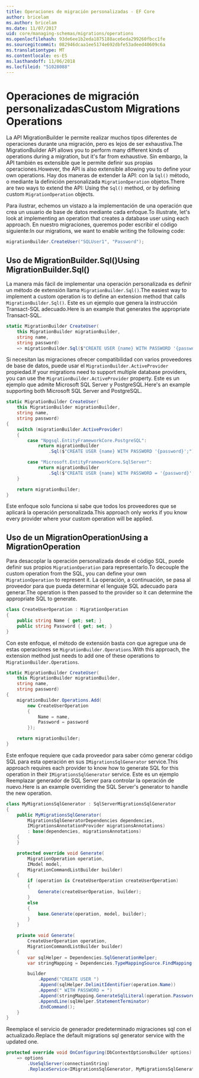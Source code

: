 ```yaml
---
title: Operaciones de migración personalizadas - EF Core
author: bricelam
ms.author: bricelam
ms.date: 11/07/2017
uid: core/managing-schemas/migrations/operations
ms.openlocfilehash: 93de6ee1b2eda1875188ace6eda299260fbcc1fe
ms.sourcegitcommit: 082946dcaa1ee5174e692dbfe53adeed40609c6a
ms.translationtype: MT
ms.contentlocale: es-ES
ms.lasthandoff: 11/06/2018
ms.locfileid: "51028088"
---
```

<a name="custom-migrations-operations"></a><span data-ttu-id="73fe7-102">Operaciones de migración personalizadas</span><span class="sxs-lookup"><span data-stu-id="73fe7-102">Custom Migrations Operations</span></span>
============================
<span data-ttu-id="73fe7-103">La API MigrationBuilder le permite realizar muchos tipos diferentes de operaciones durante una migración, pero es lejos de ser exhaustiva.</span><span class="sxs-lookup"><span data-stu-id="73fe7-103">The MigrationBuilder API allows you to perform many different kinds of operations during a migration, but it's far from exhaustive.</span></span> <span data-ttu-id="73fe7-104">Sin embargo, la API también es extensible que le permite definir sus propias operaciones.</span><span class="sxs-lookup"><span data-stu-id="73fe7-104">However, the API is also extensible allowing you to define your own operations.</span></span> <span data-ttu-id="73fe7-105">Hay dos maneras de extender la API: con la `Sql()` método, o mediante la definición personalizada `MigrationOperation` objetos.</span><span class="sxs-lookup"><span data-stu-id="73fe7-105">There are two ways to extend the API: Using the `Sql()` method, or by defining custom `MigrationOperation` objects.</span></span>

<span data-ttu-id="73fe7-106">Para ilustrar, echemos un vistazo a la implementación de una operación que crea un usuario de base de datos mediante cada enfoque.</span><span class="sxs-lookup"><span data-stu-id="73fe7-106">To illustrate, let's look at implementing an operation that creates a database user using each approach.</span></span> <span data-ttu-id="73fe7-107">En nuestro migraciones, queremos poder escribir el código siguiente:</span><span class="sxs-lookup"><span data-stu-id="73fe7-107">In our migrations, we want to enable writing the following code:</span></span>

``` csharp
migrationBuilder.CreateUser("SQLUser1", "Password");
```

<a name="using-migrationbuildersql"></a><span data-ttu-id="73fe7-108">Uso de MigrationBuilder.Sql()</span><span class="sxs-lookup"><span data-stu-id="73fe7-108">Using MigrationBuilder.Sql()</span></span>
----------------------------
<span data-ttu-id="73fe7-109">La manera más fácil de implementar una operación personalizada es definir un método de extensión llama `MigrationBuilder.Sql()`.</span><span class="sxs-lookup"><span data-stu-id="73fe7-109">The easiest way to implement a custom operation is to define an extension method that calls `MigrationBuilder.Sql()`.</span></span>
<span data-ttu-id="73fe7-110">Este es un ejemplo que genera la instrucción Transact-SQL adecuado.</span><span class="sxs-lookup"><span data-stu-id="73fe7-110">Here is an example that generates the appropriate Transact-SQL.</span></span>

``` csharp
static MigrationBuilder CreateUser(
    this MigrationBuilder migrationBuilder,
    string name,
    string password)
    => migrationBuilder.Sql($"CREATE USER {name} WITH PASSWORD '{password}';");
```

<span data-ttu-id="73fe7-111">Si necesitan las migraciones ofrecer compatibilidad con varios proveedores de base de datos, puede usar el `MigrationBuilder.ActiveProvider` propiedad.</span><span class="sxs-lookup"><span data-stu-id="73fe7-111">If your migrations need to support multiple database providers, you can use the `MigrationBuilder.ActiveProvider` property.</span></span> <span data-ttu-id="73fe7-112">Este es un ejemplo que admite Microsoft SQL Server y PostgreSQL.</span><span class="sxs-lookup"><span data-stu-id="73fe7-112">Here's an example supporting both Microsoft SQL Server and PostgreSQL.</span></span>

``` csharp
static MigrationBuilder CreateUser(
    this MigrationBuilder migrationBuilder,
    string name,
    string password)
{
    switch (migrationBuilder.ActiveProvider)
    {
        case "Npgsql.EntityFrameworkCore.PostgreSQL":
            return migrationBuilder
                .Sql($"CREATE USER {name} WITH PASSWORD '{password}';");

        case "Microsoft.EntityFrameworkCore.SqlServer":
            return migrationBuilder
                .Sql($"CREATE USER {name} WITH PASSWORD = '{password}';");
    }

    return migrationBuilder;
}
```

<span data-ttu-id="73fe7-113">Este enfoque solo funciona si sabe que todos los proveedores que se aplicará la operación personalizada.</span><span class="sxs-lookup"><span data-stu-id="73fe7-113">This approach only works if you know every provider where your custom operation will be applied.</span></span>

<a name="using-a-migrationoperation"></a><span data-ttu-id="73fe7-114">Uso de un MigrationOperation</span><span class="sxs-lookup"><span data-stu-id="73fe7-114">Using a MigrationOperation</span></span>
---------------------------
<span data-ttu-id="73fe7-115">Para desacoplar la operación personalizada desde el código SQL, puede definir sus propios `MigrationOperation` para representarlo.</span><span class="sxs-lookup"><span data-stu-id="73fe7-115">To decouple the custom operation from the SQL, you can define your own `MigrationOperation` to represent it.</span></span> <span data-ttu-id="73fe7-116">La operación, a continuación, se pasa al proveedor para que pueda determinar el lenguaje SQL adecuado para generar.</span><span class="sxs-lookup"><span data-stu-id="73fe7-116">The operation is then passed to the provider so it can determine the appropriate SQL to generate.</span></span>

``` csharp
class CreateUserOperation : MigrationOperation
{
    public string Name { get; set; }
    public string Password { get; set; }
}
```

<span data-ttu-id="73fe7-117">Con este enfoque, el método de extensión basta con que agregue una de estas operaciones se `MigrationBuilder.Operations`.</span><span class="sxs-lookup"><span data-stu-id="73fe7-117">With this approach, the extension method just needs to add one of these operations to `MigrationBuilder.Operations`.</span></span>

``` csharp
static MigrationBuilder CreateUser(
    this MigrationBuilder migrationBuilder,
    string name,
    string password)
{
    migrationBuilder.Operations.Add(
        new CreateUserOperation
        {
            Name = name,
            Password = password
        });

    return migrationBuilder;
}
```

<span data-ttu-id="73fe7-118">Este enfoque requiere que cada proveedor para saber cómo generar código SQL para esta operación en sus `IMigrationsSqlGenerator` service.</span><span class="sxs-lookup"><span data-stu-id="73fe7-118">This approach requires each provider to know how to generate SQL for this operation in their `IMigrationsSqlGenerator` service.</span></span> <span data-ttu-id="73fe7-119">Este es un ejemplo Reemplazar generador de SQL Server para controlar la operación de nuevo.</span><span class="sxs-lookup"><span data-stu-id="73fe7-119">Here is an example overriding the SQL Server's generator to handle the new operation.</span></span>

``` csharp
class MyMigrationsSqlGenerator : SqlServerMigrationsSqlGenerator
{
    public MyMigrationsSqlGenerator(
        MigrationsSqlGeneratorDependencies dependencies,
        IMigrationsAnnotationProvider migrationsAnnotations)
        : base(dependencies, migrationsAnnotations)
    {
    }

    protected override void Generate(
        MigrationOperation operation,
        IModel model,
        MigrationCommandListBuilder builder)
    {
        if (operation is CreateUserOperation createUserOperation)
        {
            Generate(createUserOperation, builder);
        }
        else
        {
            base.Generate(operation, model, builder);
        }
    }

    private void Generate(
        CreateUserOperation operation,
        MigrationCommandListBuilder builder)
    {
        var sqlHelper = Dependencies.SqlGenerationHelper;
        var stringMapping = Dependencies.TypeMappingSource.FindMapping(typeof(string));

        builder
            .Append("CREATE USER ")
            .Append(sqlHelper.DelimitIdentifier(operation.Name))
            .Append(" WITH PASSWORD = ")
            .Append(stringMapping.GenerateSqlLiteral(operation.Password))
            .AppendLine(sqlHelper.StatementTerminator)
            .EndCommand();
    }
}
```

<span data-ttu-id="73fe7-120">Reemplace el servicio de generador predeterminado migraciones sql con el actualizado.</span><span class="sxs-lookup"><span data-stu-id="73fe7-120">Replace the default migrations sql generator service with the updated one.</span></span>

``` csharp
protected override void OnConfiguring(DbContextOptionsBuilder options)
    => options
        .UseSqlServer(connectionString)
        .ReplaceService<IMigrationsSqlGenerator, MyMigrationsSqlGenerator>();
```
